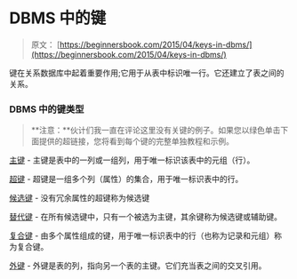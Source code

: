 # DBMS 中的键

> 原文： [https://beginnersbook.com/2015/04/keys-in-dbms/](https://beginnersbook.com/2015/04/keys-in-dbms/)

键在关系数据库中起着重要作用;它用于从表中标识唯一行。它还建立了表之间的关系。

### DBMS 中的键类型

> **注意：**伙计们我一直在评论这里没有关键的例子。如果您以绿色单击下面提供的超链接，您将看到每个键的完整单独教程和示例。

[主键](https://beginnersbook.com/2015/04/primary-key-in-dbms/) - 主键是表中的一列或一组列，用于唯一标识该表中的元组（行）。

[超键](https://beginnersbook.com/2015/04/super-key-in-dbms/) - 超键是一组多个列（属性）的集合，用于唯一标识表中的行。

[候选键](https://beginnersbook.com/2015/04/candidate-key-in-dbms/) - 没有冗余属性的超键称为候选键

[替代键](https://beginnersbook.com/2015/04/alternate-key-in-dbms/) - 在所有候选键中，只有一个被选为主键，其余键称为候选键或辅助键。

[复合键](https://beginnersbook.com/2015/04/composite-key-in-dbms/) - 由多个属性组成的键，用于唯一标识表中的行（也称为记录和元组）称为复合键。

[外键](https://beginnersbook.com/2015/04/foreign-key-in-dbms/) - 外键是表的列，指向另一个表的主键。它们充当表之间的交叉引用。